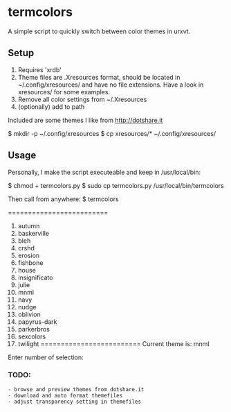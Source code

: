 # termcolors #

A simple script to quickly switch between color themes in urxvt.

## Setup ##
1. Requires 'xrdb'
2. Theme files are .Xresources format, should be located in ~/.config/xresources/ and have no file extensions. Have a look in xresources/ for some examples.
3. Remove all color settings from ~/.Xresources
4. (optionally) add to path

Included are some themes I like from http://dotshare.it


$ mkdir -p ~/.config/xresources
$ cp xresources/* ~/.config/xresources/

## Usage ##
Personally, I make the script executeable and keep in /usr/local/bin:

$ chmod + termcolors.py
$ sudo cp termcolors.py /usr/local/bin/termcolors

Then call from anywhere:
$ termcolors

  =========================
   1) autumn
   2) baskerville
   3) bleh
   4) crshd
   5) erosion
   6) fishbone
   7) house
   8) insignificato
   9) julie
  10) mnml
  11) navy
  12) nudge
  13) oblivion
  14) papyrus-dark
  15) parkerbros
  16) sexcolors
  17) twilight
  =========================
  Current theme is: mnml
  
  Enter number of selection: 


### TODO: ###
    - browse and preview themes from dotshare.it
    - download and auto format themefiles
    - adjust transparency setting in themefiles
